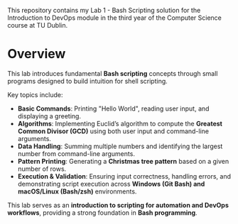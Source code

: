 This repository contains my Lab 1 - Bash Scripting solution for the Introduction to DevOps module in the third year of the Computer Science course at TU Dublin.

# Overview

This lab introduces fundamental **Bash scripting** concepts through small programs designed to build intuition for shell scripting. 

Key topics include:  

- **Basic Commands**: Printing "Hello World", reading user input, and displaying a greeting.  
- **Algorithms**: Implementing Euclid’s algorithm to compute the **Greatest Common Divisor (GCD)** using both user input and command-line arguments.  
- **Data Handling**: Summing multiple numbers and identifying the largest number from command-line arguments.  
- **Pattern Printing**: Generating a **Christmas tree pattern** based on a given number of rows.  
- **Execution & Validation**: Ensuring input correctness, handling errors, and demonstrating script execution across **Windows (Git Bash) and macOS/Linux (Bash/zsh)** environments.  

This lab serves as an **introduction to scripting for automation and DevOps workflows**, providing a strong foundation in **Bash programming**.  
